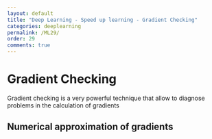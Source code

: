 ```yaml
---
layout: default
title: "Deep Learning - Speed up learning - Gradient Checking"
categories: deeplearning
permalink: /ML29/
order: 29
comments: true
---
```


# Gradient Checking
Gradient checking is a very powerful technique that allow to diagnose problems in the calculation of gradients

## Numerical approximation of gradients



```python

```
